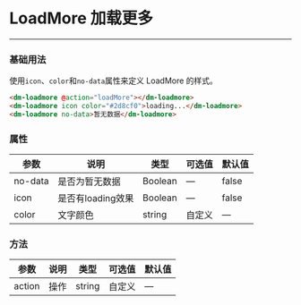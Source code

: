 # LoadMore 加载更多
----
### 基础用法
使用```icon```、```color```和```no-data```属性来定义 LoadMore 的样式。
``` html
<dm-loadmore @action="loadMore"></dm-loadmore>
<dm-loadmore icon color="#2d8cf0">loading...</dm-loadmore>
<dm-loadmore no-data>暂无数据</dm-loadmore>
```

### 属性
| 参数      | 说明    | 类型      | 可选值       | 默认值   |
|---------- |-------- |---------- |-------------  |-------- |
| no-data     | 是否为暂无数据   | Boolean  |    — | false   |
| icon  | 是否有loading效果 | Boolean   |  —  |  false  |
| color     | 文字颜色   | string    |  自定义 |     —    |

### 方法
| 参数      | 说明    | 类型      | 可选值       | 默认值   |
|---------- |-------- |---------- |-------------  |-------- |
| action     |  操作   | string    |  自定义  |     —    |
